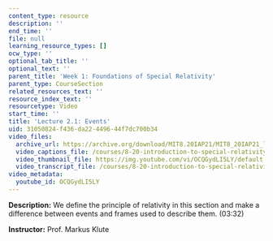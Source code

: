 ```yaml
---
content_type: resource
description: ''
end_time: ''
file: null
learning_resource_types: []
ocw_type: ''
optional_tab_title: ''
optional_text: ''
parent_title: 'Week 1: Foundations of Special Relativity'
parent_type: CourseSection
related_resources_text: ''
resource_index_text: ''
resourcetype: Video
start_time: ''
title: 'Lecture 2.1: Events'
uid: 31050824-f436-da22-4496-44f7dc700b34
video_files:
  archive_url: https://archive.org/download/MIT8.20IAP21/MIT8_20IAP21_lec02-1_300k.mp4
  video_captions_file: /courses/8-20-introduction-to-special-relativity-january-iap-2021/0923177a601756dbaf3c1e8def5d2782_OCQGydLI5LY.vtt
  video_thumbnail_file: https://img.youtube.com/vi/OCQGydLI5LY/default.jpg
  video_transcript_file: /courses/8-20-introduction-to-special-relativity-january-iap-2021/f899cfc0c8a0042f1f75808c101e0d31_OCQGydLI5LY.pdf
video_metadata:
  youtube_id: OCQGydLI5LY
---
```


**Description:** We define the principle of relativity in this section and make a difference between events and frames used to describe them. (03:32)

**Instructor:** Prof. Markus Klute



